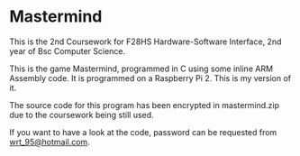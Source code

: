 # Mastermind

This is the 2nd Coursework for F28HS Hardware-Software Interface, 2nd year of Bsc Computer Science.

This is the game Mastermind, programmed in C using some inline ARM Assembly code. It is programmed on a Raspberry Pi 2. This is my version of it.

The source code for this program has been encrypted in mastermind.zip due to the coursework being still used. 

If you want to have a look at the code, password can be requested from wrt_95@hotmail.com.

